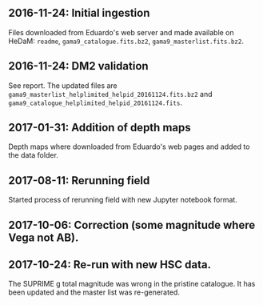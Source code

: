 ## 2016-11-24: Initial ingestion

Files downloaded from Eduardo's web server and made available on HeDaM:
`readme`, `gama9_catalogue.fits.bz2`, `gama9_masterlist.fits.bz2`.

## 2016-11-24: DM2 validation

See report. The updated files are
`gama9_masterlist_helplimited_helpid_20161124.fits.bz2` and
`gama9_catalogue_helplimited_helpid_20161124.fits`.

## 2017-01-31: Addition of depth maps

Depth maps where downloaded from Eduardo's web pages and added to the data
folder.

## 2017-08-11: Rerunning field

Started process of rerunning field with new Jupyter notebook format.

## 2017-10-06: Correction (some magnitude where Vega not AB).

## 2017-10-24: Re-run with new HSC data.

The SUPRIME g total magnitude was wrong in the pristine catalogue. It has been
updated and the master list was re-generated.

